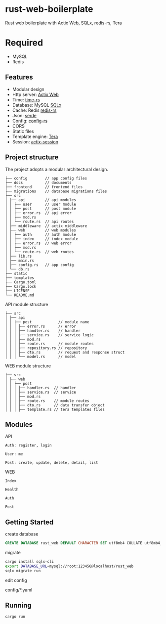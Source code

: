# rust-web-boilerplate

Rust web boilerplate with Actix Web, SQLx, redis-rs, Tera

# Required

- MySQL
- Redis

## Features

- Modular design
- Http server: [Actix Web](https://github.com/actix/actix-web)
- Time: [time-rs](https://github.com/time-rs/time)
- Database: MySQL [SQLx](https://github.com/launchbadge/sqlx) 
- Cache: Redis [redis-rs](https://github.com/redis-rs/redis-rs)
- Json: [serde](https://github.com/serde-rs/serde)
- Config: [config-rs](https://github.com/rust-cli/config-rs)
- CORS
- Static files
- Template engine: [Tera](https://github.com/Keats/tera)
- Session: [actix-session](https://github.com/actix/actix-extras/tree/master/actix-session)

## Project structure

The project adopts a modular architectural design.

```text
├── config        // app config files
├── docs          // documents
├── frontend      // frontend files
├── migrations    // database migrations files
├── src
│ ├── api         // api modules
│ │ ├── user      // user module
│ │ ├── post      // post module
│ │ ├── error.rs  // api error
│ │ ├── mod.rs
│ │ └── route.rs  // api routes
│ ├── middleware  // actix middleware
│ ├── web         // web modules
│ │ ├── auth      // auth module
│ │ ├── index     // index module
│ │ ├── error.rs  // web error
│ │ ├── mod.rs
│ │ └── route.rs  // web routes
│ ├── lib.rs
│ ├── main.rs
│ ├── config.rs   // app config
│ └── db.rs
├── static
├── templates
├── Cargo.toml
├── Cargo.lock
├── LICENSE
└── README.md
```

API module structure

```text
├── src
│ ├── api
│ │ ├── post            // module name
│ │ │ ├── error.rs      // error
│ │ │ ├── handler.rs    // handler
│ │ │ ├── service.rs    // service logic
│ │ │ ├── mod.rs
│ │ │ ├── route.rs      // module routes
│ │ │ ├── repository.rs // repository
│ │ │ ├── dto.rs        // request and response struct
│ │ │ └── model.rs      // model
```

WEB module structure

```text
├── src
│ ├── web
│ │ ├── post
│ │ │ ├── handler.rs  // handler
│ │ │ ├── service.rs  // service
│ │ │ ├── mod.rs
│ │ │ ├── route.rs    // module routes
│ │ │ ├── dto.rs      // data transfer object
│ │ │ ├── template.rs // tera templates files
```

## Modules

API 

```text
Auth: register, login

User: me

Post: create, update, delete, detail, list
```

WEB

```text
Index

Health

Auth

Post
```

## Getting Started

create database

```sql
CREATE DATABASE rust_web DEFAULT CHARACTER SET utf8mb4 COLLATE utf8mb4_unicode_ci;
```

migrate

```bash
cargo install sqlx-cli
export DATABASE_URL=mysql://root:123456@localhost/rust_web
sqlx migrate run
```

edit config

config/*.yaml

## Running

```bash
cargo run
```
